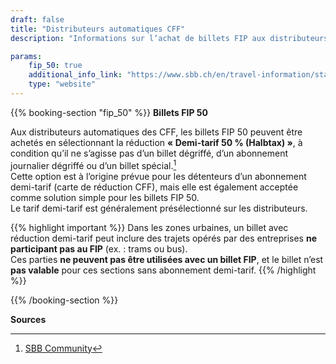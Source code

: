 ```yaml
---
draft: false
title: "Distributeurs automatiques CFF"
description: "Informations sur l’achat de billets FIP aux distributeurs automatiques des CFF"

params:
    fip_50: true
    additional_info_link: "https://www.sbb.ch/en/travel-information/stations/services-ticket-machine/sbb-ticket-machine.html"
    type: "website"
---
```


{{% booking-section "fip_50" %}}
**Billets FIP 50**

Aux distributeurs automatiques des CFF, les billets FIP 50 peuvent être achetés en sélectionnant la réduction **« Demi-tarif 50 % (Halbtax) »**, à condition qu’il ne s’agisse pas d’un billet dégriffé, d’un abonnement journalier dégriffé ou d’un billet spécial.[^1] \
Cette option est à l’origine prévue pour les détenteurs d’un abonnement demi-tarif (carte de réduction CFF), mais elle est également acceptée comme solution simple pour les billets FIP 50. \
Le tarif demi-tarif est généralement présélectionné sur les distributeurs.

{{% highlight important %}}
Dans les zones urbaines, un billet avec réduction demi-tarif peut inclure des trajets opérés par des entreprises **ne participant pas au FIP** (ex. : trams ou bus). \
Ces parties **ne peuvent pas être utilisées avec un billet FIP**, et le billet n’est **pas valable** pour ces sections sans abonnement demi-tarif.
{{% /highlight %}}

{{% /booking-section %}}

**Sources**
[^1]: [SBB Community](https://community.sbb.ch/d/2251-kann-man-als-fip-beg%C3%BCnstigter-tickets-weiterhin-online-mittels-halbtax-kaufen)
